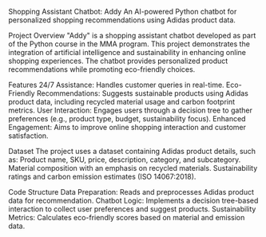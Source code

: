 Shopping Assistant Chatbot: Addy
An AI-powered Python chatbot for personalized shopping recommendations using Adidas product data.

Project Overview
"Addy" is a shopping assistant chatbot developed as part of the Python course in the MMA program. 
This project demonstrates the integration of artificial intelligence and sustainability in enhancing online shopping experiences. 
The chatbot provides personalized product recommendations while promoting eco-friendly choices.

Features
24/7 Assistance: Handles customer queries in real-time.
Eco-Friendly Recommendations: Suggests sustainable products using Adidas product data, including recycled material usage and carbon footprint metrics.
User Interaction: Engages users through a decision tree to gather preferences (e.g., product type, budget, sustainability focus).
Enhanced Engagement: Aims to improve online shopping interaction and customer satisfaction.

Dataset
The project uses a dataset containing Adidas product details, such as:
Product name, SKU, price, description, category, and subcategory.
Material composition with an emphasis on recycled materials.
Sustainability ratings and carbon emission estimates (ISO 14067:2018).

Code Structure
Data Preparation: Reads and preprocesses Adidas product data for recommendation.
Chatbot Logic: Implements a decision tree-based interaction to collect user preferences and suggest products.
Sustainability Metrics: Calculates eco-friendly scores based on material and emission data.
